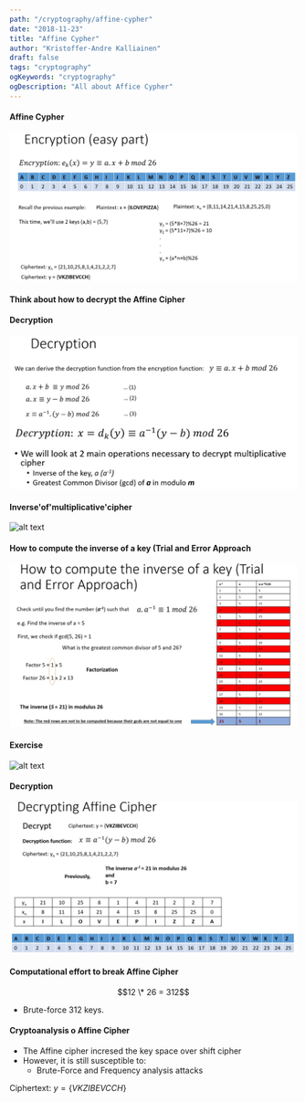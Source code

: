 ```yaml
---
path: "/cryptography/affine-cypher"
date: "2018-11-23"
title: "Affine Cypher"
author: "Kristoffer-Andre Kalliainen"
draft: false
tags: "cryptography"
ogKeywords: "cryptography"
ogDescription: "All about Affice Cypher"
---
```


#### Affine Cypher

![alt text](AffineCypherEncryption.JPG "Affine encrytion")

#### Think about how to decrypt the Affine Cipher

#### Decryption

![alt text](AffineCypherDecryption.JPG "Affine encrytion")

#### Inverse'of'multiplicative'cipher

![alt text](inverse.JPG "Affine encrytion")

#### How to compute the inverse of a key (Trial and Error Approach

![alt text](compute_inverse.JPG "Affine encrytion")

#### Exercise

![alt text](exercise.JPG "Affine encrytion")

#### Decryption

![alt text](full_decryption.JPG "Affine encrytion")

#### Computational effort to break Affine Cipher

$$12 \* 26 = 312$$

- Brute-force 312 keys.

#### Cryptoanalysis o Affine Cipher

- The Affine cipher incresed the key space over shift cipher
- However, it is still susceptible to:
  - Brute-Force and Frequency analysis attacks

Ciphertext: $y = \{VKZIBEVCCH\}$
